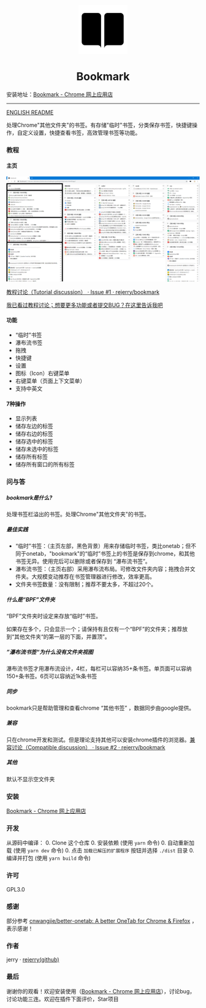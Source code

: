 <p align="center">
  <img src="./src/assets/icons/icon_128.png">
</p>
<h1 align="center">Bookmark</h1>

安装地址：[Bookmark - Chrome 网上应用店](https://chrome.google.com/webstore/detail/bookmark/paigdnkkmodopofccgdeacgoocgeijkn/related?hl=zh-CN&gl=US)

---

[ENGLISH README](README.en.md)

处理Chrome\"其他文件夹\"的书签。有存储\"临时\"书签，分类保存书签，快捷键操作，自定义设置，快捷查看书签，高效管理书签等功能。

### 教程

#### 主页

![](README.assets/SHOW_BLACK_HAVE_CHROME_TITLE.png)

[教程讨论（Tutorial discussion） · Issue #1 · rejerry/bookmark](https://github.com/rejerry/bookmark/issues/1)

[我已看过教程讨论；想要更多功能或者提交BUG？在这里告诉我吧](https://github.com/rejerry/bookmark/issues/new)

#### 功能

- “临时”书签
- 瀑布流书签
- 拖拽
- 快捷键
- 设置
- 图标（Icon）右键菜单
- 右键菜单（页面上下文菜单）
- 支持中英文

#### 7种操作

- 显示列表
- 储存左边的标签
- 储存右边的标签
- 储存选中的标签
- 储存未选中的标签
- 储存所有标签
- 储存所有窗口的所有标签

### 问与答

##### bookmark是什么?

处理书签栏溢出的书签。处理Chrome\"其他文件夹\"的书签。

##### 最佳实践

- “临时”书签：（主页左部，黑色背景）用来存储临时书签，类比onetab；但不同于onetab，"bookmark"的“临时”书签上的书签是保存到chrome，和其他书签无异。使用完后可以删除或者保存到 “瀑布流书签”。
- 瀑布流书签：（主页右部）采用瀑布流布局。可修改文件夹内容；拖拽合并文件夹。大规模变动推荐在书签管理器进行修改，效率更高。
- 文件夹书签数量：没有限制；推荐不要太多，不超过20个。

##### 什么是“BPF”文件夹

“BPF”文件夹时设定来存放“临时”书签。

如果存在多个，只会显示一个；请保持有且仅有一个“BPF”的文件夹；推荐放到“其他文件夹“的第一层的下面，并置顶”。

##### ”瀑布流书签“为什么没有文件夹视图

瀑布流书签才用瀑布流设计，4栏，每栏可以容纳35+条书签。单页面可以容纳150+条书签。6页可以容纳近1k条书签

##### 同步

bookmark只是帮助管理和查看chrome “其他书签” ，数据同步由google提供。

##### 兼容

只在chrome开发和测试。但是理论支持其他可以安装chrome插件的浏览器。[兼容讨论（Compatible discussion） · Issue #2 · rejerry/bookmark](https://github.com/rejerry/bookmark/issues/2)

##### 其他

默认不显示空文件夹

### 安装

[Bookmark - Chrome 网上应用店](https://chrome.google.com/webstore/detail/bookmark/paigdnkkmodopofccgdeacgoocgeijkn/related?hl=zh-CN&gl=US)

### 开发

从源码中编译：
0. Clone 这个仓库
0. 安装依赖 (使用 `yarn` 命令)
0. 自动重新加载 (使用 `yarn dev` 命令)
0. 点击 `加载已解压的扩展程序` 按钮并选择 `./dist` 目录
0. 编译并打包 (使用 `yarn build` 命令)

### 许可

GPL3.0

### 感谢

部分参考 [cnwangjie/better-onetab: A better OneTab for Chrome & Firefox](https://github.com/cnwangjie/better-onetab) ，表示感谢！

### 作者

jerry · [rejerry(github)](https://github.com/rejerry)

### 最后

谢谢你的观看！欢迎安装使用（[Bookmark - Chrome 网上应用店](https://chrome.google.com/webstore/detail/bookmark/paigdnkkmodopofccgdeacgoocgeijkn/related?hl=zh-CN&gl=US)），讨论bug，讨论功能三连。欢迎在插件下面评价，Star项目
